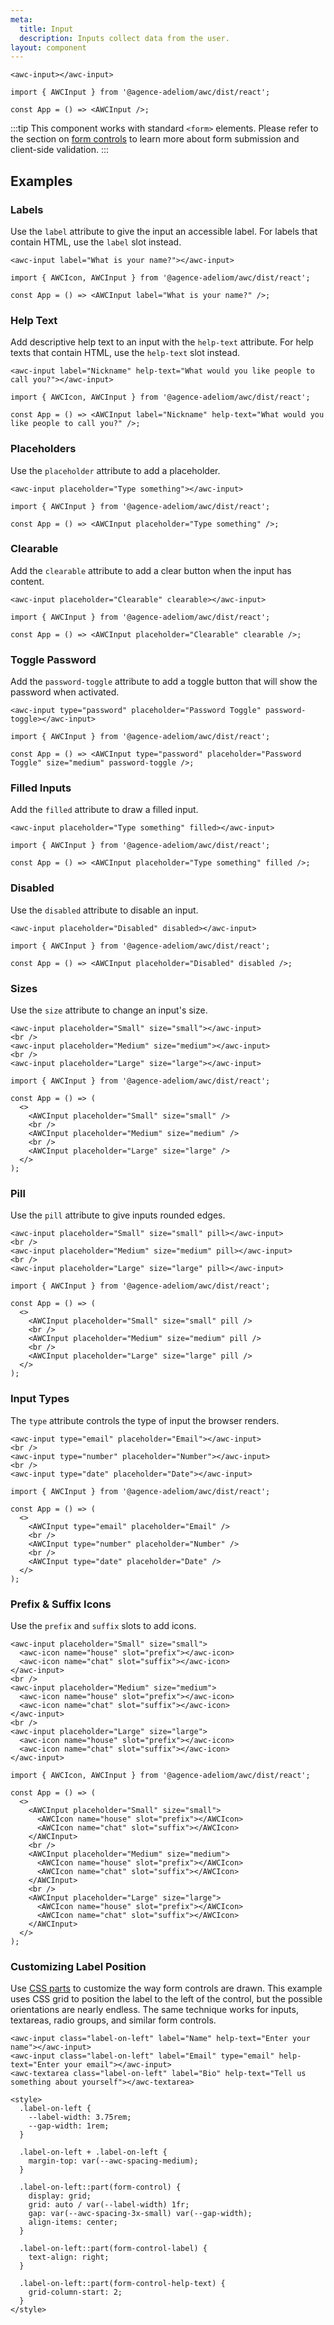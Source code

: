 ```yaml
---
meta:
  title: Input
  description: Inputs collect data from the user.
layout: component
---
```


```html:preview
<awc-input></awc-input>
```

```jsx:react
import { AWCInput } from '@agence-adeliom/awc/dist/react';

const App = () => <AWCInput />;
```

:::tip
This component works with standard `<form>` elements. Please refer to the section on [form controls](/getting-started/form-controls) to learn more about form submission and client-side validation.
:::

## Examples

### Labels

Use the `label` attribute to give the input an accessible label. For labels that contain HTML, use the `label` slot instead.

```html:preview
<awc-input label="What is your name?"></awc-input>
```

```jsx:react
import { AWCIcon, AWCInput } from '@agence-adeliom/awc/dist/react';

const App = () => <AWCInput label="What is your name?" />;
```

### Help Text

Add descriptive help text to an input with the `help-text` attribute. For help texts that contain HTML, use the `help-text` slot instead.

```html:preview
<awc-input label="Nickname" help-text="What would you like people to call you?"></awc-input>
```

```jsx:react
import { AWCIcon, AWCInput } from '@agence-adeliom/awc/dist/react';

const App = () => <AWCInput label="Nickname" help-text="What would you like people to call you?" />;
```

### Placeholders

Use the `placeholder` attribute to add a placeholder.

```html:preview
<awc-input placeholder="Type something"></awc-input>
```

```jsx:react
import { AWCInput } from '@agence-adeliom/awc/dist/react';

const App = () => <AWCInput placeholder="Type something" />;
```

### Clearable

Add the `clearable` attribute to add a clear button when the input has content.

```html:preview
<awc-input placeholder="Clearable" clearable></awc-input>
```

```jsx:react
import { AWCInput } from '@agence-adeliom/awc/dist/react';

const App = () => <AWCInput placeholder="Clearable" clearable />;
```

### Toggle Password

Add the `password-toggle` attribute to add a toggle button that will show the password when activated.

```html:preview
<awc-input type="password" placeholder="Password Toggle" password-toggle></awc-input>
```

```jsx:react
import { AWCInput } from '@agence-adeliom/awc/dist/react';

const App = () => <AWCInput type="password" placeholder="Password Toggle" size="medium" password-toggle />;
```

### Filled Inputs

Add the `filled` attribute to draw a filled input.

```html:preview
<awc-input placeholder="Type something" filled></awc-input>
```

```jsx:react
import { AWCInput } from '@agence-adeliom/awc/dist/react';

const App = () => <AWCInput placeholder="Type something" filled />;
```

### Disabled

Use the `disabled` attribute to disable an input.

```html:preview
<awc-input placeholder="Disabled" disabled></awc-input>
```

```jsx:react
import { AWCInput } from '@agence-adeliom/awc/dist/react';

const App = () => <AWCInput placeholder="Disabled" disabled />;
```

### Sizes

Use the `size` attribute to change an input's size.

```html:preview
<awc-input placeholder="Small" size="small"></awc-input>
<br />
<awc-input placeholder="Medium" size="medium"></awc-input>
<br />
<awc-input placeholder="Large" size="large"></awc-input>
```

```jsx:react
import { AWCInput } from '@agence-adeliom/awc/dist/react';

const App = () => (
  <>
    <AWCInput placeholder="Small" size="small" />
    <br />
    <AWCInput placeholder="Medium" size="medium" />
    <br />
    <AWCInput placeholder="Large" size="large" />
  </>
);
```

### Pill

Use the `pill` attribute to give inputs rounded edges.

```html:preview
<awc-input placeholder="Small" size="small" pill></awc-input>
<br />
<awc-input placeholder="Medium" size="medium" pill></awc-input>
<br />
<awc-input placeholder="Large" size="large" pill></awc-input>
```

```jsx:react
import { AWCInput } from '@agence-adeliom/awc/dist/react';

const App = () => (
  <>
    <AWCInput placeholder="Small" size="small" pill />
    <br />
    <AWCInput placeholder="Medium" size="medium" pill />
    <br />
    <AWCInput placeholder="Large" size="large" pill />
  </>
);
```

### Input Types

The `type` attribute controls the type of input the browser renders.

```html:preview
<awc-input type="email" placeholder="Email"></awc-input>
<br />
<awc-input type="number" placeholder="Number"></awc-input>
<br />
<awc-input type="date" placeholder="Date"></awc-input>
```

```jsx:react
import { AWCInput } from '@agence-adeliom/awc/dist/react';

const App = () => (
  <>
    <AWCInput type="email" placeholder="Email" />
    <br />
    <AWCInput type="number" placeholder="Number" />
    <br />
    <AWCInput type="date" placeholder="Date" />
  </>
);
```

### Prefix & Suffix Icons

Use the `prefix` and `suffix` slots to add icons.

```html:preview
<awc-input placeholder="Small" size="small">
  <awc-icon name="house" slot="prefix"></awc-icon>
  <awc-icon name="chat" slot="suffix"></awc-icon>
</awc-input>
<br />
<awc-input placeholder="Medium" size="medium">
  <awc-icon name="house" slot="prefix"></awc-icon>
  <awc-icon name="chat" slot="suffix"></awc-icon>
</awc-input>
<br />
<awc-input placeholder="Large" size="large">
  <awc-icon name="house" slot="prefix"></awc-icon>
  <awc-icon name="chat" slot="suffix"></awc-icon>
</awc-input>
```

```jsx:react
import { AWCIcon, AWCInput } from '@agence-adeliom/awc/dist/react';

const App = () => (
  <>
    <AWCInput placeholder="Small" size="small">
      <AWCIcon name="house" slot="prefix"></AWCIcon>
      <AWCIcon name="chat" slot="suffix"></AWCIcon>
    </AWCInput>
    <br />
    <AWCInput placeholder="Medium" size="medium">
      <AWCIcon name="house" slot="prefix"></AWCIcon>
      <AWCIcon name="chat" slot="suffix"></AWCIcon>
    </AWCInput>
    <br />
    <AWCInput placeholder="Large" size="large">
      <AWCIcon name="house" slot="prefix"></AWCIcon>
      <AWCIcon name="chat" slot="suffix"></AWCIcon>
    </AWCInput>
  </>
);
```

### Customizing Label Position

Use [CSS parts](#css-parts) to customize the way form controls are drawn. This example uses CSS grid to position the label to the left of the control, but the possible orientations are nearly endless. The same technique works for inputs, textareas, radio groups, and similar form controls.

```html:preview
<awc-input class="label-on-left" label="Name" help-text="Enter your name"></awc-input>
<awc-input class="label-on-left" label="Email" type="email" help-text="Enter your email"></awc-input>
<awc-textarea class="label-on-left" label="Bio" help-text="Tell us something about yourself"></awc-textarea>

<style>
  .label-on-left {
    --label-width: 3.75rem;
    --gap-width: 1rem;
  }

  .label-on-left + .label-on-left {
    margin-top: var(--awc-spacing-medium);
  }

  .label-on-left::part(form-control) {
    display: grid;
    grid: auto / var(--label-width) 1fr;
    gap: var(--awc-spacing-3x-small) var(--gap-width);
    align-items: center;
  }

  .label-on-left::part(form-control-label) {
    text-align: right;
  }

  .label-on-left::part(form-control-help-text) {
    grid-column-start: 2;
  }
</style>
```
